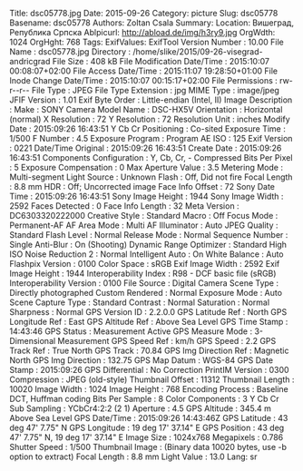 Title: dsc05778.jpg
Date: 2015-09-26
Category: picture
Slug: dsc05778
Basename: dsc05778
Authors: Zoltan Csala
Summary:
Location: Вишеград, Република Српска
Ablpicurl: http://abload.de/img/h3ry9.jpg
OrgWdth: 1024
OrgHght: 768
Tags:
ExifValues: ExifTool Version Number : 10.00
            File Name : dsc05778.jpg
            Directory : /home/slike/2015/09-26-visegrad-andricgrad
            File Size : 408 kB
            File Modification Date/Time : 2015:10:07 00:08:07+02:00
            File Access Date/Time : 2015:11:07 19:28:50+01:00
            File Inode Change Date/Time : 2015:10:07 00:15:17+02:00
            File Permissions : rw-r--r--
            File Type : JPEG
            File Type Extension : jpg
            MIME Type : image/jpeg
            JFIF Version : 1.01
            Exif Byte Order : Little-endian (Intel, II)
            Image Description :
            Make : SONY
            Camera Model Name : DSC-HX5V
            Orientation : Horizontal (normal)
            X Resolution : 72
            Y Resolution : 72
            Resolution Unit : inches
            Modify Date : 2015:09:26 16:43:51
            Y Cb Cr Positioning : Co-sited
            Exposure Time : 1/500
            F Number : 4.5
            Exposure Program : Program AE
            ISO : 125
            Exif Version : 0221
            Date/Time Original : 2015:09:26 16:43:51
            Create Date : 2015:09:26 16:43:51
            Components Configuration : Y, Cb, Cr, -
            Compressed Bits Per Pixel : 5
            Exposure Compensation : 0
            Max Aperture Value : 3.5
            Metering Mode : Multi-segment
            Light Source : Unknown
            Flash : Off, Did not fire
            Focal Length : 8.8 mm
            HDR : Off; Uncorrected image
            Face Info Offset : 72
            Sony Date Time : 2015:09:26 16:43:51
            Sony Image Height : 1944
            Sony Image Width : 2592
            Faces Detected : 0
            Face Info Length : 32
            Meta Version : DC6303320222000
            Creative Style : Standard
            Macro : Off
            Focus Mode : Permanent-AF
            AF Area Mode : Multi
            AF Illuminator : Auto
            JPEG Quality : Standard
            Flash Level : Normal
            Release Mode : Normal
            Sequence Number : Single
            Anti-Blur : On (Shooting)
            Dynamic Range Optimizer : Standard
            High ISO Noise Reduction 2 : Normal
            Intelligent Auto : On
            White Balance : Auto
            Flashpix Version : 0100
            Color Space : sRGB
            Exif Image Width : 2592
            Exif Image Height : 1944
            Interoperability Index : R98 - DCF basic file (sRGB)
            Interoperability Version : 0100
            File Source : Digital Camera
            Scene Type : Directly photographed
            Custom Rendered : Normal
            Exposure Mode : Auto
            Scene Capture Type : Standard
            Contrast : Normal
            Saturation : Normal
            Sharpness : Normal
            GPS Version ID : 2.2.0.0
            GPS Latitude Ref : North
            GPS Longitude Ref : East
            GPS Altitude Ref : Above Sea Level
            GPS Time Stamp : 14:43:46
            GPS Status : Measurement Active
            GPS Measure Mode : 3-Dimensional Measurement
            GPS Speed Ref : km/h
            GPS Speed : 2.2
            GPS Track Ref : True North
            GPS Track : 70.84
            GPS Img Direction Ref : Magnetic North
            GPS Img Direction : 132.75
            GPS Map Datum : WGS-84
            GPS Date Stamp : 2015:09:26
            GPS Differential : No Correction
            PrintIM Version : 0300
            Compression : JPEG (old-style)
            Thumbnail Offset : 11312
            Thumbnail Length : 10020
            Image Width : 1024
            Image Height : 768
            Encoding Process : Baseline DCT, Huffman coding
            Bits Per Sample : 8
            Color Components : 3
            Y Cb Cr Sub Sampling : YCbCr4:2:2 (2 1)
            Aperture : 4.5
            GPS Altitude : 345.4 m Above Sea Level
            GPS Date/Time : 2015:09:26 14:43:46Z
            GPS Latitude : 43 deg 47' 7.75" N
            GPS Longitude : 19 deg 17' 37.14" E
            GPS Position : 43 deg 47' 7.75" N, 19 deg 17' 37.14" E
            Image Size : 1024x768
            Megapixels : 0.786
            Shutter Speed : 1/500
            Thumbnail Image : (Binary data 10020 bytes, use -b option to extract)
            Focal Length : 8.8 mm
            Light Value : 13.0
Lang: sr

